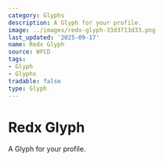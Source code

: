 ```yaml
---
category: Glyphs
description: A Glyph for your profile.
image: ../images/redx-glyph-33d3713d33.png
last_updated: '2025-09-17'
name: Redx Glyph
source: WFCD
tags:
- Glyph
- Glyphs
tradable: false
type: Glyph
---
```


# Redx Glyph

A Glyph for your profile.

